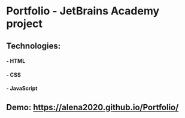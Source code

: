 # Portfolio - JetBrains Academy project

## Technologies:
#### - HTML
#### - CSS 
#### - JavaScript

## Demo: https://alena2020.github.io/Portfolio/

